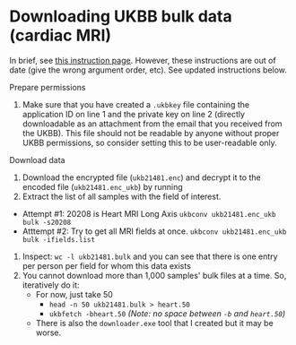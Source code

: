 # Downloading UKBB bulk data (cardiac MRI)
In brief, see [this instruction page](http://biobank.ndph.ox.ac.uk/showcase/instruct/bulk.html). However, these instructions are out of date (give the wrong argument order, etc). See updated instructions below.

Prepare permissions
1. Make sure that you have created a `.ukbkey` file containing the application ID on line 1 and the private key on line 2 (directly downloadable as an attachment from the email that you received from the UKBB). This file should not be readable by anyone without proper UKBB permissions, so consider setting this to be user-readable only.

Download data
1. Download the encrypted file (`ukb21481.enc`) and decrypt it to the encoded file (`ukb21481.enc_ukb`) by running 
1. Extract the list of all samples with the field of interest. 
  * Attempt #1: 20208 is Heart MRI Long Axis `ukbconv ukb21481.enc_ukb bulk -s20208`
  * Atttempt #2: Try to get all MRI fields at once. `ukbconv ukb21481.enc_ukb bulk -ifields.list`
1. Inspect: `wc -l ukb21481.bulk` and you can see that there is one entry per person per field for whom this data exists
1. You cannot download more than 1,000 samples' bulk files at a time. So, iteratively do it:
    * For now, just take 50 
      * `head -n 50 ukb21481.bulk > heart.50`
      * `ukbfetch -bheart.50` *(Note: no space between `-b` and `heart.50`)*
    * There is also the `downloader.exe` tool that I created but it may be worse.